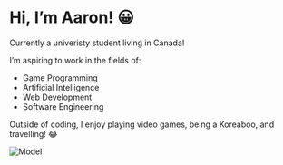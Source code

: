 <h1>Hi, I’m Aaron! 😀</h1>
<p>Currently a univeristy student living in Canada!</p>
<p>I’m aspiring to work in the fields of:</p>
<ul>
  <li>Game Programming</li>
  <li>Artificial Intelligence</li>
  <li>Web Development</li>
  <li>Software Engineering</li>
</ul>

<p>Outside of coding, I enjoy playing video games, being a Koreaboo, and travelling! 😂</p>

![Model](https://github.com/ArrowTron27/ArrowTron27/blob/main/rapid%20claps.gif)
<!---
ArrowTron27/ArrowTron27 is a ✨ special ✨ repository because its `README.md` (this file) appears on your GitHub profile.
You can click the Preview link to take a look at your changes.
--->
